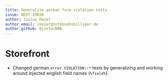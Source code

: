 ```yaml
---
title: Generalise german form violation texts
issue: NEXT-19836
author: Justus Maier
author_email: jmaier@notebooksbilliger.de
author_github: @justusNBB
---
```

# Storefront
* Changed german `error.VIOLATION::*` texts by generalizing and working around injected english field names (`%field%`).
